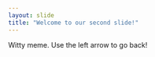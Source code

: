 ```yaml
---
layout: slide
title: "Welcome to our second slide!"
---
```

Witty meme.
Use the left arrow to go back!